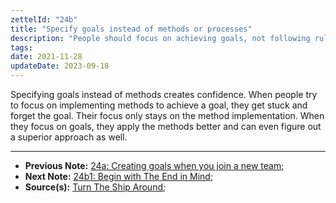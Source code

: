 ```yaml
---
zettelId: "24b"
title: "Specify goals instead of methods or processes"
description: "People should focus on achieving goals, not following rules for the sake of following"
tags:
date: 2021-11-28
updateDate: 2023-09-18
---
```


Specifying goals instead of methods creates confidence. When people try to focus on implementing methods to achieve a goal, they get stuck and forget the goal. Their focus only stays on the method implementation. When they focus on goals, they apply the methods better and can even figure out a superior approach as well.

---

- **Previous Note:** [24a: Creating goals when you join a new team](/notes/24a/);
- **Next Note:** [24b1: Begin with The End in Mind](/notes/24b1/);
- **Source(s):** [Turn The Ship Around](/books/turn-the-shiparound-summary-book-chapter-notes/);
